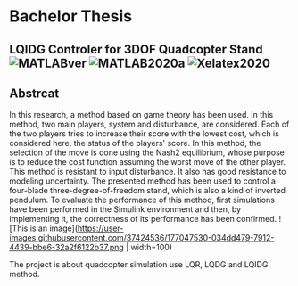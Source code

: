 # Bachelor Thesis
## LQIDG Controler for 3DOF Quadcopter Stand ![MATLABver](https://img.shields.io/badge/MATLAB-v9.1%2B-orange.svg) ![MATLAB2020a](https://img.shields.io/badge/MATLAB-R2020a-green.svg) ![Xelatex2020](https://img.shields.io/badge/Xelatex-2020-blue.svg)
## Abstrcat
In this research, a method based on game theory has been used. In this method, two main players, system and disturbance, are considered. Each of the two players tries to increase their score with the lowest cost, which is considered here, the status of the players' score. In this method, the selection of the move is done using the Nash2 equilibrium, whose purpose is to reduce the cost function assuming the worst move of the other player. This method is resistant to input disturbance. It also has good resistance to modeling uncertainty. The presented method has been used to control a four-blade three-degree-of-freedom stand, which is also a kind of inverted pendulum. To evaluate the performance of this method, first simulations have been performed in the Simulink environment and then, by implementing it, the correctness of its performance has been confirmed.
![This is an image](https://user-images.githubusercontent.com/37424536/177047530-034dd479-7912-4439-bbe6-32a2f6122b37.png | width=100)


The project is about quadcopter simulation use LQR, LQDG and LQIDG method.
